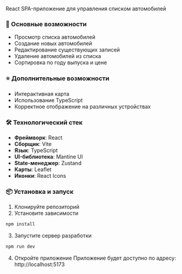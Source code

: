 React SPA-приложение для управления списком автомобилей

### 🚀 Основные возможности
- Просмотр списка автомобилей
- Создание новых автомобилей
- Редактирование существующих записей
- Удаление автомобилей из списка
- Сортировка по году выпуска и цене

### ⭐ Дополнительные возможности
- Интерактивная карта
- Использование TypeScript
- Корректное отображение на различных устройствах

### 🛠 Технологический стек
- **Фреймворк**: React
- **Сборщик**: Vite
- **Язык**: TypeScript
- **UI-библиотека**: Mantine UI
- **State-менеджер**: Zustand
- **Карты**: Leaflet
- **Иконки**: React Icons

### 📦 Установка и запуск
1. Клонируйте репозиторий
2. Установите зависимости
```bash
npm install
```
3. Запустите сервер разработки
```bash
npm run dev
```
4. Откройте приложение
Приложение будет доступно по адресу: http://localhost:5173